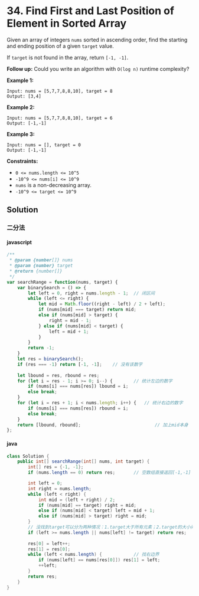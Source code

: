# 34. Find First and Last Position of Element in Sorted Array

Given an array of integers `nums` sorted in ascending order, find the starting and ending position of a given `target` value.

If `target` is not found in the array, return `[-1, -1]`.

**Follow up:** Could you write an algorithm with `O(log n)` runtime complexity?

**Example 1:**

```text
Input: nums = [5,7,7,8,8,10], target = 8
Output: [3,4]
```
**Example 2:**
```text
Input: nums = [5,7,7,8,8,10], target = 6
Output: [-1,-1]
```
**Example 3:**
```text
Input: nums = [], target = 0
Output: [-1,-1]
```

**Constraints:**

* `0 <= nums.length <= 10^5`
* `-10^9 <= nums[i] <= 10^9`
* `nums` is a non-decreasing array.
* `-10^9 <= target <= 10^9`

## Solution

### 二分法

#### javascript

```js
/**
 * @param {number[]} nums
 * @param {number} target
 * @return {number[]}
 */
var searchRange = function(nums, target) {
    var binarySearch = () => {
        let left = 0, right = nums.length - 1;  // 闭区间
    	while (left <= right) {
            let mid = Math.floor((right - left) / 2 + left);
            if (nums[mid] === target) return mid;
            else if (nums[mid] > target) {
                right = mid - 1;
            } else if (nums[mid] < target) {
                left = mid + 1;
            }
        }
        return -1;
    }
    let res = binarySearch();
    if (res === -1) return [-1, -1];	// 没有该数字
    
    let lbound = res, rbound = res;
    for (let i = res - 1; i >= 0; i--) {		// 统计左边的数字
        if (nums[i] === nums[res]) lbound = i;
        else break;
    }
    for (let i = res + 1; i < nums.length; i++) {	// 统计右边的数字
        if (nums[i] === nums[res]) rbound = i;
        else break;
    }
    return [lbound, rbound];							// 加上mid本身
};
```

#### java

```java
class Solution {
    public int[] searchRange(int[] nums, int target) {
        int[] res = {-1, -1};
        if (nums.length == 0) return res;		// 空数组直接返回[-1,-1]

        int left = 0;
        int right = nums.length;
        while (left < right) {
            int mid = (left + right) / 2;
            if (nums[mid] == target) right = mid;
            else if (nums[mid] < target) left = mid + 1;
            else if (nums[mid] > target) right = mid;
        }
        // 没找到target可以分为两种情况：1.target大于所有元素；2.target的大小间于两个相邻元素之间
        if (left >= nums.length || nums[left] != target) return res; 
        
        res[0] = left++;
        res[1] = res[0];
        while (left < nums.length) {			// 找右边界
            if (nums[left] == nums[res[0]]) res[1] = left;
            ++left;
        }
        return res; 
    }
}
```


